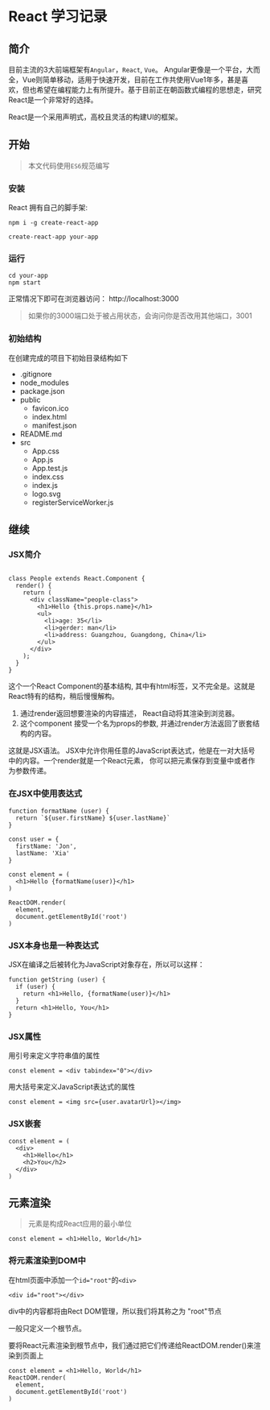 # React 学习记录

## 简介

目前主流的3大前端框架有`Angular`，`React`, `Vue`。 Angular更像是一个平台，大而全，Vue则简单移动，适用于快速开发，目前在工作共使用Vue1年多，甚是喜欢，但也希望在编程能力上有所提升。基于目前正在朝函数式编程的思想走，研究React是一个非常好的选择。

React是一个采用声明式，高校且灵活的构建UI的框架。

## 开始

> 本文代码使用`ES6`规范编写

### 安装

React 拥有自己的脚手架:

```
npm i -g create-react-app

create-react-app your-app

```

### 运行

```
cd your-app
npm start

```
正常情况下即可在浏览器访问： http://localhost:3000

> 如果你的3000端口处于被占用状态，会询问你是否改用其他端口，3001


### 初始结构

在创建完成的项目下初始目录结构如下


- .gitignore
- node_modules
- package.json
- public
  - favicon.ico
  - index.html
  - manifest.json
- README.md
- src
  - App.css
  - App.js
  - App.test.js
  - index.css
  - index.js
  - logo.svg
  - registerServiceWorker.js

## 继续

### JSX简介

```

class People extends React.Component {
  render() {
    return (
      <div className="people-class">
        <h1>Hello {this.props.name}</h1>
        <ul>
          <li>age: 35</li>
          <li>gerder: man</li>
          <li>address: Guangzhou, Guangdong, China</li>
        </ul>
      </div>
    );
  }
}

```

这个一个React Component的基本结构, 其中有html标签，又不完全是。这就是React特有的结构，稍后慢慢解构。

1. 通过render返回想要渲染的内容描述， React自动将其渲染到浏览器。
2. 这个component 接受一个名为props的参数, 并通过render方法返回了嵌套结构的内容。

这就是JSX语法。 JSX中允许你用任意的JavaScript表达式，他是在一对大括号中的内容。一个render就是一个React元素， 你可以把元素保存到变量中或者作为参数传递。

### 在JSX中使用表达式

```
function formatName (user) {
  return `${user.firstName} ${user.lastName}`
}

const user = {
  firstName: 'Jon',
  lastName: 'Xia'
}

const element = (
  <h1>Hello {formatName(user)}</h1>
)

ReactDOM.render(
  element,
  document.getElementById('root')
)

```

### JSX本身也是一种表达式

JSX在编译之后被转化为JavaScript对象存在，所以可以这样：

```
function getString (user) {
  if (user) {
    return <h1>Hello, {formatName(user)}</h1>
  }
  return <h1>Hello, You</h1>
}
```

### JSX属性

用引号来定义字符串值的属性
```
const element = <div tabindex="0"></div>
```

用大括号来定义JavaScript表达式的属性

```
const element = <img src={user.avatarUrl}></img>
```

### JSX嵌套 

```
const element = (
  <div>
    <h1>Hello</h1>
    <h2>You</h2>
  </div>
)
```
## 元素渲染

> 元素是构成React应用的最小单位

```
const element = <h1>Hello, World</h1>
```

### 将元素渲染到DOM中

在html页面中添加一个`id="root"`的`<div>`

```
<div id="root"></div>

```
div中的内容都将由Rect DOM管理，所以我们将其称之为 "root"节点

一般只定义一个根节点。

要将React元素渲染到根节点中，我们通过把它们传递给ReactDOM.render()来渲染到页面上

```
const element = <h1>Hello, World</h1>
ReactDOM.render(
  element,
  document.getElementById('root')
)
```


